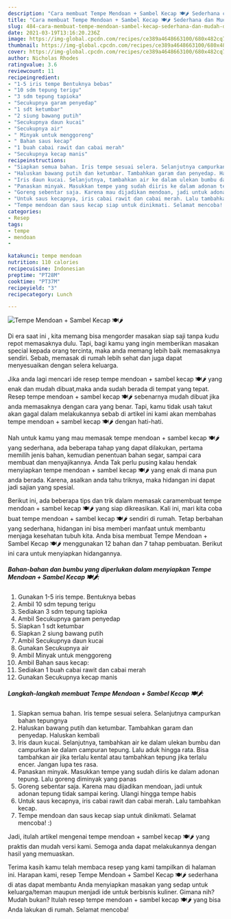 ```yaml
---
description: "Cara membuat Tempe Mendoan + Sambel Kecap 🍽️🌶️ Sederhana dan Mudah Dibuat"
title: "Cara membuat Tempe Mendoan + Sambel Kecap 🍽️🌶️ Sederhana dan Mudah Dibuat"
slug: 484-cara-membuat-tempe-mendoan-sambel-kecap-sederhana-dan-mudah-dibuat
date: 2021-03-19T13:16:20.236Z
image: https://img-global.cpcdn.com/recipes/ce389a4648663100/680x482cq70/tempe-mendoan-sambel-kecap-🍽️🌶️-foto-resep-utama.jpg
thumbnail: https://img-global.cpcdn.com/recipes/ce389a4648663100/680x482cq70/tempe-mendoan-sambel-kecap-🍽️🌶️-foto-resep-utama.jpg
cover: https://img-global.cpcdn.com/recipes/ce389a4648663100/680x482cq70/tempe-mendoan-sambel-kecap-🍽️🌶️-foto-resep-utama.jpg
author: Nicholas Rhodes
ratingvalue: 3.6
reviewcount: 11
recipeingredient:
- "1-5 iris tempe Bentuknya bebas"
- "10 sdm tepung terigu"
- "3 sdm tepung tapioka"
- "Secukupnya garam penyedap"
- "1 sdt ketumbar"
- "2 siung bawang putih"
- "Secukupnya daun kucai"
- "Secukupnya air"
- " Minyak untuk menggoreng"
- " Bahan saus kecap"
- "1 buah cabai rawit dan cabai merah"
- "Secukupnya kecap manis"
recipeinstructions:
- "Siapkan semua bahan. Iris tempe sesuai selera. Selanjutnya campurkan bahan tepungnya"
- "Haluskan bawang putih dan ketumbar. Tambahkan garam dan penyedap. Haluskan kembali"
- "Iris daun kucai. Selanjutnya, tambahkan air ke dalam ulekan bumbu dan campurkan ke dalam campuran tepung. Lalu aduk hingga rata. Bisa tambahkan air jika terlalu kental atau tambahkan tepung jika terlalu encer. Jangan lupa tes rasa."
- "Panaskan minyak. Masukkan tempe yang sudah diiris ke dalam adonan tepung. Lalu goreng diminyak yang panas"
- "Goreng sebentar saja. Karena mau dijadikan mendoan, jadi untuk adonan tepung tidak sampai kering. Ulangi hingga tempe habis"
- "Untuk saus kecapnya, iris cabai rawit dan cabai merah. Lalu tambahkan kecap."
- "Tempe mendoan dan saus kecap siap untuk dinikmati. Selamat mencoba! :)"
categories:
- Resep
tags:
- tempe
- mendoan
- 

katakunci: tempe mendoan  
nutrition: 110 calories
recipecuisine: Indonesian
preptime: "PT28M"
cooktime: "PT37M"
recipeyield: "3"
recipecategory: Lunch

---
```



![Tempe Mendoan + Sambel Kecap 🍽️🌶️](https://img-global.cpcdn.com/recipes/ce389a4648663100/680x482cq70/tempe-mendoan-sambel-kecap-🍽️🌶️-foto-resep-utama.jpg)

Di era  saat ini , kita memang bisa mengorder masakan siap saji tanpa kudu repot memasaknya dulu. Tapi, bagi kamu yang ingin memberikan masakan special kepada orang tercinta, maka anda memang lebih baik memasaknya sendiri. Sebab, memasak di rumah lebih sehat dan juga dapat menyesuaikan dengan selera keluarga.

Jika anda lagi mencari ide resep tempe mendoan + sambel kecap 🍽️🌶️ yang enak dan mudah dibuat,maka anda sudah berada di tempat yang tepat. Resep tempe mendoan + sambel kecap 🍽️🌶️  sebenarnya mudah dibuat jika anda memasaknya dengan cara yang benar. Tapi, kamu tidak usah takut akan gagal dalam melakukannya 
sebab di artikel ini kami akan membahas tempe mendoan + sambel kecap 🍽️🌶️ dengan hati-hati.  



Nah untuk kamu yang mau memasak tempe mendoan + sambel kecap 🍽️🌶️ yang sederhana, ada beberapa tahap yang dapat dilakukan, pertama memilih jenis bahan, kemudian penentuan bahan segar, sampai cara membuat dan menyajikannya. Anda Tak perlu pusing kalau hendak menyiapkan tempe mendoan + sambel kecap 🍽️🌶️ yang enak di mana pun anda berada. Karena, asalkan anda  tahu triknya, maka hidangan ini dapat jadi sajian yang spesial.

Berikut ini, ada beberapa tips dan trik dalam memasak caramembuat tempe mendoan + sambel kecap 🍽️🌶️ yang siap dikreasikan. Kali ini, mari kita coba buat tempe mendoan + sambel kecap 🍽️🌶️ sendiri di rumah. Tetap berbahan yang sederhana, hidangan ini bisa memberi manfaat untuk membantu menjaga kesehatan tubuh kita. Anda bisa membuat Tempe Mendoan + Sambel Kecap 🍽️🌶️ menggunakan 12 bahan dan 7 tahap pembuatan. Berikut ini cara untuk menyiapkan hidangannya.

<!--inarticleads1-->

##### Bahan-bahan dan bumbu yang diperlukan dalam menyiapkan Tempe Mendoan + Sambel Kecap 🍽️🌶️:

1. Gunakan 1-5 iris tempe. Bentuknya bebas
1. Ambil 10 sdm tepung terigu
1. Sediakan 3 sdm tepung tapioka
1. Ambil Secukupnya garam penyedap
1. Siapkan 1 sdt ketumbar
1. Siapkan 2 siung bawang putih
1. Ambil Secukupnya daun kucai
1. Gunakan Secukupnya air
1. Ambil  Minyak untuk menggoreng
1. Ambil  Bahan saus kecap:
1. Sediakan 1 buah cabai rawit dan cabai merah
1. Gunakan Secukupnya kecap manis




<!--inarticleads2-->

##### Langkah-langkah membuat Tempe Mendoan + Sambel Kecap 🍽️🌶️:

1. Siapkan semua bahan. Iris tempe sesuai selera. Selanjutnya campurkan bahan tepungnya
1. Haluskan bawang putih dan ketumbar. Tambahkan garam dan penyedap. Haluskan kembali
1. Iris daun kucai. Selanjutnya, tambahkan air ke dalam ulekan bumbu dan campurkan ke dalam campuran tepung. Lalu aduk hingga rata. Bisa tambahkan air jika terlalu kental atau tambahkan tepung jika terlalu encer. Jangan lupa tes rasa.
1. Panaskan minyak. Masukkan tempe yang sudah diiris ke dalam adonan tepung. Lalu goreng diminyak yang panas
1. Goreng sebentar saja. Karena mau dijadikan mendoan, jadi untuk adonan tepung tidak sampai kering. Ulangi hingga tempe habis
1. Untuk saus kecapnya, iris cabai rawit dan cabai merah. Lalu tambahkan kecap.
1. Tempe mendoan dan saus kecap siap untuk dinikmati. Selamat mencoba! :)




Jadi, itulah artikel mengenai  tempe mendoan + sambel kecap 🍽️🌶️  yang praktis dan mudah versi kami. Semoga anda dapat melakukannya dengan hasil yang memuaskan. 

Terima kasih kamu telah membaca resep yang kami tampilkan di halaman ini. Harapan kami, resep  Tempe Mendoan + Sambel Kecap 🍽️🌶️ sederhana di atas dapat membantu Anda menyiapkan masakan yang sedap untuk keluarga/teman maupun menjadi ide untuk berbisnis kuliner. Gimana nih? Mudah bukan? Itulah resep tempe mendoan + sambel kecap 🍽️🌶️ yang bisa Anda lakukan di rumah. Selamat mencoba!

